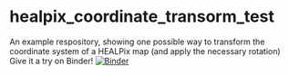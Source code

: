 # healpix_coordinate_transorm_test
An example respository, showing one possible way to transform the coordinate system of a HEALPix map (and apply the necessary rotation)
Give it a try on Binder!
[![Binder](https://mybinder.org/badge.svg)](https://mybinder.org/v2/gh/aaroncnb/healpix_coordtrans_example.git/master)
